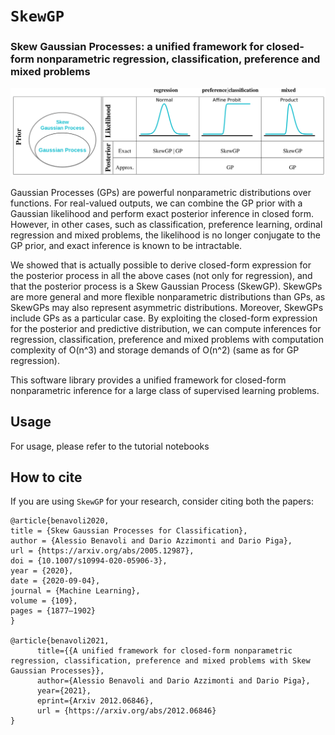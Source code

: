 # `SkewGP`
### Skew Gaussian Processes:  a unified framework for closed-form nonparametric regression, classification, preference and mixed problems 


![cover](https://github.com/benavoli/SkewGP/blob/main/image.png)

Gaussian Processes (GPs) are powerful nonparametric distributions over functions. For real-valued
outputs, we can combine the GP prior with a Gaussian likelihood and perform exact posterior inference in closed form. However, in other cases, such as classification, preference learning, ordinal regression and mixed problems, the likelihood is no longer conjugate to the GP prior, and exact
inference is known to be intractable.

We showed that is actually possible to derive closed-form expression for the posterior process in all the above cases (not only for regression), and that the posterior process is a Skew Gaussian Process (SkewGP). SkewGPs are more general and more flexible nonparametric distributions than GPs, as SkewGPs may also represent asymmetric distributions. Moreover, SkewGPs include GPs as a particular case. By exploiting the closed-form expression for the posterior and
predictive distribution, we can compute inferences for regression, classification, preference and mixed problems with computation complexity of O(n^3) and storage demands of O(n^2) (same as for GP regression).

This  software library provides a unified framework for closed-form nonparametric inference for a large class of
supervised learning problems.

## Usage
For usage, please refer to the tutorial notebooks

## How to cite
If you are using `SkewGP` for your research, consider citing both the papers: 
```
@article{benavoli2020,
title = {Skew Gaussian Processes for Classification},
author = {Alessio Benavoli and Dario Azzimonti and Dario Piga},
url = {https://arxiv.org/abs/2005.12987},
doi = {10.1007/s10994-020-05906-3},
year = {2020},
date = {2020-09-04},
journal = {Machine Learning},
volume = {109},
pages = {1877–1902}
}

@article{benavoli2021,
      title={{A unified framework for closed-form nonparametric regression, classification, preference and mixed problems with Skew Gaussian Processes}}, 
      author={Alessio Benavoli and Dario Azzimonti and Dario Piga},
      year={2021},
      eprint={Arxiv 2012.06846},
      url = {https://arxiv.org/abs/2012.06846}
}

```

